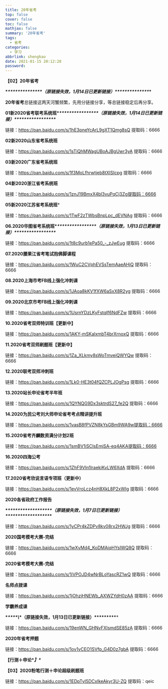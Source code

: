 ```yaml
---
title: 20年省考
top: false
cover: false
toc: false
mathjax: false
summary: '20年省考'
tags:
  - 省考
categories:
  - 学习
abbrlink: shengkao
date: 2021-01-15 20:12:28
password:
---
```


**【02】20年省考**

**\**\*\*\*\*\*\*\*\*\*\*\*\*\*\*（原链接失效，1月14日已更新链接）\*\*\*\*\*\*\*\*\*\*\*\*\*\**\***

**20年省考**总链接这两天河蟹频繁，先用分链接分享，等总链接稳定后再分享。

**01新2020省考联考系统班\**\*\*\*\*\*\*\*\*\*\*\*\*\*\*\*\*（原链接失效，1月14日已更新链接）\*\*\*\*\*\*\*\*\*\*\*\*\*\*\*\*\****

链接：https://pan.baidu.com/s/1hE3pneYcArL9gXT1Qmg8sQ 提取码：6666 

**02新2020山东省考系统班**

链接：https://pan.baidu.com/s/1sTiQhMWagUBoAJBgUwr3yA 提取码：6666 

**03新2020广东省考系统班**

链接：https://pan.baidu.com/s/1f3MoLfhrwtjeb8tXlSIcpg 提取码：6666 

**04新2020浙江省考系统班**

链接：https://pan.baidu.com/s/1znJ19BmxX4bl3vuPqCj3Zg提取码：6666 

**05新2020江苏省考系统班***

链接：https://pan.baidu.com/s/1TwF2zTWbsBnpLpc_dEVNAg 提取码：6666 

**06.2020华图省考系统班\**\*\*\*\*\*\*\*\*\*\*\*\*\*\*\*\*（原链接失效，1月13日已更新链接）\*\*\*\*\*\*\*\*\*\*\*\*\*\*\*\*\****

链接：https://pan.baidu.com/s/1t8c9urb1ePa50_-_zJwEug 提取码：6666 

**07.2020腰果江省考笔试抱佛脚课程**

链接：https://pan.baidu.com/s/1WuC2CVphEVSsTemAaeAHjQ 提取码：6666 

**08.2020上海市考FB线上强化冲刺课**

链接：https://pan.baidu.com/s/1JAoa8kKV1fXW6aSxX8R2yg 提取码：6666 

**09.2020北京市考FB线上强化冲刺课**

链接：https://pan.baidu.com/s/1UsrnYDzLKyFstqIf6NdFZw 提取码：6666 

**10.2020省考双师特训班【更新中】**

链接：https://pan.baidu.com/s/1AKY-mSKalxmbT4brXrnoxQ 提取码：6666 

**11.2020省考双师刷题班【更新中】**

链接：https://pan.baidu.com/s/1Za_XLkmy8sWoTmveiQWYQw 提取码：6666 

**12.2020联考双师冲刺班**

链接：https://pan.baidu.com/s/1Lk0-HE3t04fQZCPLJOgPsg 提取码：6666 

**13.2020站长申论省考半年班**

链接：https://pan.baidu.com/s/1QYNQG9Dx3sktrdS27_fe2Q 提取码：6666 

**14.2020为民公考刘大师申论省考考点精讲提升班**

链接：https://pan.baidu.com/s/1vasB8fPVZN8kYsGBm9WA9w提取码：6666 

**15.2020省考齐麟数资满分计划2班**

链接：https://pan.baidu.com/s/1smBV1iSCIsEmjSA-eq4AKA提取码：6666 

**16.2020四海公考**

链接：https://pan.baidu.com/s/1ZhF9VIn1IraekiKvLW6XdA 提取码：6666 

**17.2020省考欣说言语专项班（更新中）**

链接：https://pan.baidu.com/s/1evVroLcz4nH8XkL8P2xWIg 提取码：6666 

**2020各省政府工作报告**

**\**\*\*\*\*\*\*\*\*\*\*\*\*\*\*\*\*\*\*（原链接失效，1月7日已更新链接）\*\*\*\*\*\*\*\*\*\*\*\*\*\*\*\*\*\**\***

链接：https://pan.baidu.com/s/1yCPr4kZDPv8kv08rx2HWJg 提取码：6666 

**2020国考模考大赛-完结**

链接：https://pan.baidu.com/s/1wXyMd4_KoDMAiqHYsIWQ8Q 提取码：6666 

**2020省考模考大赛-完结**

链接：https://pan.baidu.com/s/1iVPOJD4wNrBLoYascRZ1wQ 提取码：6666 

**名师点拨课**

链接：https://pan.baidu.com/s/1jOhzjHNEWb_AXWZYdH0zAA 提取码：6666 

**学霸养成课**

**\**\*\*\*\*\\*\*（原链接失效，1月13日已更新链接）\*\*\*\*\*\*\*\*\****

链接：https://pan.baidu.com/s/19enWN_GHNvFXIsmdSE85zA 提取码：6666 

**2020年省考押题**

链接：https://pan.baidu.com/s/1ov1vCEO1SVfp_G4D0z7gbA 提取码：6666 

**【行测＋申论\**】\****

**【03】2020粉笔行测＋申论超级刷题班**

链接：https://pan.baidu.com/s/1EDpTyI5DCxIkeAkyr3U-ZQ 提取码：qeic 

